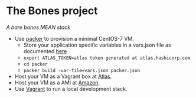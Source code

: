 # The Bones project
*A bare bones MEAN stack*

* Use [packer](https://www.packer.io/) to provision a minimal CentOS-7 VM.
  * Store your application specific variables in a vars.json file as documented [here](https://www.packer.io/docs/templates/user-variables.html)
  * `export ATLAS_TOKEN=atlas token generated at atlas.hashicorp.com`
  * `cd packer`
  * `packer build -var-file=vars.json packer.json`
* Host your VM as a Vagrant box at [Atlas](https://atlas.hashicorp.com/).
* Host your VM as a AMI at [Amazon](https://console.aws.amazon.com/).
* Use [Vagrant](https://www.vagrantup.com/) to run a local development stack.
